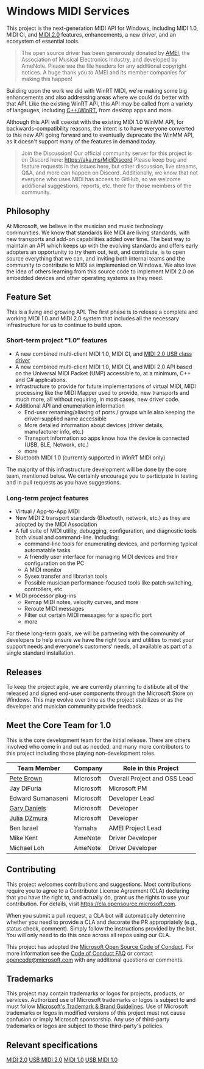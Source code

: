 # Windows MIDI Services

This project is the next-generation MIDI API for Windows, including MIDI 1.0, MIDI CI, and [MIDI 2.0](https://www.midi.org/specifications/midi-2-0-specifications)
features, enhancements, a new driver, and an ecosystem of essential tools.

> The open source driver has been generously donated by [AMEI](https://www.amei.or.jp/),
> the Association of Musical Electronics Industry, and developed by AmeNote. Please see
> the file headers for any additional copyright notices. A huge thank you to AMEI and its
> member companies for making this happen!

Building upon the work we did with WinRT MIDI, we're making some big enhancements and also
addressing areas where we could do better with that API. Like the existing WinRT API, this
API may be called from a variety of langauges, including [C++/WinRT](https://docs.microsoft.com/windows/uwp/cpp-and-winrt-apis/),
from desktop apps and more.

Although this API will coexist with the existing MIDI 1.0 WinMM API, for backwards-compatibility
reasons, the intent is to have everyone converted to this new API going forward and to eventually
deprecate the WinMM API, as it doesn't support many of the features in demand today.

> Join the Discussion!
> Our official community server for this project is on Discord here: 
> https://aka.ms/MidiDiscord
> Please keep bug and feature requests in the issues here, but other discussion, live streams, 
> Q&A, and more can happen on Discord. Additionally, we know that not everyone who uses MIDI
> has access to GitHub, so we welcome additional suggestions, reports, etc. there for those
> members of the community.


## Philosophy

At Microsoft, we believe in the musician and music technology communities. We know that
standards like MIDI are living standards, with new transports and add-on capabilities
added over time. The best way to maintain an API which keeps up with the evolving standards
and offers early adopters an opportunity to try them out, test, and contribute, is to open
source everything that we can, and inviting both internal teams and the community to contribute
to MIDI as implemented on Windows. We also love the idea of others learning from this source
code to implement MIDI 2.0 on embedded devices and other operating systems as they need.

## Feature Set

This is a living and growing API. The first phase is to release a complete and working MIDI 1.0
and MIDI 2.0 system that includes all the necessary infrastructure for us to continue to build upon.

### Short-term project "1.0" features

* A new combined multi-client MIDI 1.0, MIDI CI, and [MIDI 2.0 USB class driver](https://www.midi.org/specifications/midi-transports-specifications/usb/usb-midi-2-0-2)
* A new combined multi-client MIDI 1.0, MIDI CI, and MIDI 2.0 API based on the Universal MIDI Packet (UMP)
accessible to, at a minimum, C++ and C# applications.
* Infrastructure to provide for future implementations of virtual MIDI, MIDI processing like the MIDI
Mapper used to provide, new transports and much more, all without requiring, in most cases, new driver
code.
* Additional API and enumeration information
  * End-user renaming/aliasing of ports / groups while also keeping the driver-supplied name accessible
  * More detailed information about devices (driver details, manufacturer info, etc.)
  * Transport information so apps know how the device is connected (USB, BLE, Network, etc.)
  * more
* Bluetooth MIDI 1.0 (currently supported in WinRT MIDI only)

The majority of this infrastructure development will be done by the core team, mentioned below. We
certainly encourage you to participate in testing and in pull requests as you have suggestions.

### Long-term project features

* Virtual / App-to-App MIDI
* New MIDI 2 transport standards (Bluetooth, network, etc.) as they are adopted by the MIDI Association
* A full suite of MIDI utility, debugging, configuration, and diagnostic tools both visual and
command-line. Including:
  * command-line tools for enumerating devices, and performing typical automatable tasks
  * A friendly user interface for managing MIDI devices and their configuration on the PC
  * A MIDI monitor
  * Sysex transfer and librarian tools
  * Possible musician performance-focused tools like patch switching, controllers, etc.
* MIDI processor plug-ins
  * Remap MIDI notes, velocity curves, and more
  * Reroute MIDI messages
  * Filter out certain MIDI messages for a specific port
  * more

For these long-term goals, we will be partnering with the community of developers to help ensure we
have the right tools and utilities to meet your support needs and everyone's customers' needs, all
available as part of a single standard installation.

## Releases

To keep the project agile, we are currently planning to distibute all of the released and
signed end-user components through the Microsoft Store on Windows. This may evolve over time
as the project stabilizes or as the developer and musician community provide feedback.

## Meet the Core Team for 1.0

This is the core development team for the initial release. There are others involved who come in and
out as needed, and many more contributors to this project including those playing non-development
roles.

| Team Member | Company | Role in this Project |
| ---------------|---------|--------------------------------|
| [Pete Brown](https://github.com/Psychlist1972) | Microsoft | Overall Project and OSS Lead |
| Jay DiFuria | Microsoft | Microsoft PM |
| Edward Sumanaseni | Microsoft | Developer Lead |
| [Gary Daniels](https://github.com/garydan42) | Microsoft | Developer |
| [Julia DZmura](https://github.com/judzmura) | Microsoft | Developer |
| Ben Israel | Yamaha | AMEI Project Lead |
| Mike Kent | AmeNote | Driver Developer |
| Michael Loh | AmeNote | Driver Developer |

## Contributing

This project welcomes contributions and suggestions. Most contributions require you to agree to a
Contributor License Agreement (CLA) declaring that you have the right to, and actually do, grant us
the rights to use your contribution. For details, visit https://cla.opensource.microsoft.com.

When you submit a pull request, a CLA bot will automatically determine whether you need to provide
a CLA and decorate the PR appropriately (e.g., status check, comment). Simply follow the instructions
provided by the bot. You will only need to do this once across all repos using our CLA.

This project has adopted the [Microsoft Open Source Code of Conduct](https://opensource.microsoft.com/codeofconduct/).
For more information see the [Code of Conduct FAQ](https://opensource.microsoft.com/codeofconduct/faq/) or
contact [opencode@microsoft.com](mailto:opencode@microsoft.com) with any additional questions or comments.

## Trademarks

This project may contain trademarks or logos for projects, products, or services. Authorized use of Microsoft
trademarks or logos is subject to and must follow 
[Microsoft's Trademark & Brand Guidelines](https://www.microsoft.com/en-us/legal/intellectualproperty/trademarks/usage/general).
Use of Microsoft trademarks or logos in modified versions of this project must not cause confusion or imply Microsoft sponsorship.
Any use of third-party trademarks or logos are subject to those third-party's policies.

## Relevant specifications

[MIDI 2.0](https://www.midi.org/specifications/midi-2-0-specifications)
[USB MIDI 2.0](https://www.midi.org/specifications/midi-transports-specifications/usb/usb-midi-2-0-2)
[MIDI 1.0](https://www.midi.org/specifications/midi1-specifications)
[USB MIDI 1.0](https://www.midi.org/specifications/midi-transports-specifications/usb/usb-midi-1-0-2)
